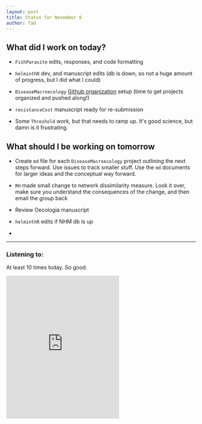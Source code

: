 ```yaml
---
layout: post
title: Status for November 9
author: Tad
---
```



## What did I work on today?

* `FishParasite` edits, responses, and code formatting 

* `helminthR` dev, and manuscript edits (db is down, so not a huge amount of progress, but I did what I could)

* `DiseaseMacroecology` [Github organization](https://github.com/DiseaseMacroecology) setup (time to get projects organized and pushed along!)

* `resistanceCost` manuscript ready for re-submission

* Some `Threshold` work, but that needs to ramp up. It's good science, but damn is it frustrating.




## What should I be working on tomorrow

* Create `md` file for each `DiseaseMacroecology` project outlining the next steps forward. Use issues to track smaller stuff. Use the `md` documents for larger ideas and the conceptual way forward.

* `RH` made small change to network dissimilarity measure. Look it over, make sure you understand the consequences of the change, and then email the group back

* Review Oecologia manuscript

* `helminthR` edits if NHM db is up

*  








---

### Listening to:

At least 10 times today. So good. 

<iframe src="https://embed.spotify.com/?uri=spotify:track:3Bm9CsRaCg4FDRfnX0XW71" width="300" height="380" frameborder="0" allowtransparency="true"></iframe>

<i class="fa fa-code" style="color:pink"> </i>

